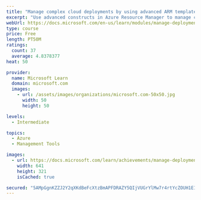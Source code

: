 ```yaml
---
title: "Manage complex cloud deployments by using advanced ARM template features"
excerpt: "Use advanced constructs in Azure Resource Manager to manage complex scenarios such as deployment order, conditional deployments and secrets."
webUrl: https://docs.microsoft.com/en-us/learn/modules/manage-deployments-advanced-arm-template-features/
type: course
price: Free
length: PT50M
ratings:
  count: 37
  average: 4.8378377
heat: 50

provider:
  name: Microsoft Learn
  domain: microsoft.com
  images:
    - url: /assets/images/organizations/microsoft.com-50x50.jpg
      width: 50
      height: 50

levels:
  - Intermediate

topics:
  - Azure
  - Management Tools

images:
  - url: https://docs.microsoft.com/learn/achievements/manage-deployments-advanced-arm-template-features-social.png
    width: 641
    height: 321
    isCached: true

secured: "5AMpGgnKZZJ2Y2qXKdBeFcXtzBmAPFDRAZY5QIjVUGrYlMw7r4rtYcZOUH1E1cKXn0zE/k+ecyRBWYQcf2Rqx2sPUfHJSdndEW5NYG4gEIsoDYG2EetEBD+cHeJlLYE3eB+Ux4o58VG8tl5EtSgZXe+Y/Gf5FUYfEOyP68jmhhJlJmp1E5VjlzIZII6ICfCm5zLW2RcG9ocXG3g8OkTtdpYFfhPzZ5DakXZJN8vfacy+th0EIlut5hC6+gWEi32GMhzcjr97t58p89pjS3LGip+s0TzkRkRCHfSuKHpiLDOIdFOHoDBFfQn0srAwuDkAsWcC4HkXUrP9NjobyrafdHf3z+R1NAb4w5D1CuWccShkPPtPTiGwnqwt6Tls+SwFyd3HYMDOF0RiTzuPlUdRt73X622quGAZot2tkYVxtJ0=;n8/rcYqqpJLI4NaxQaiuNQ=="
---
```


